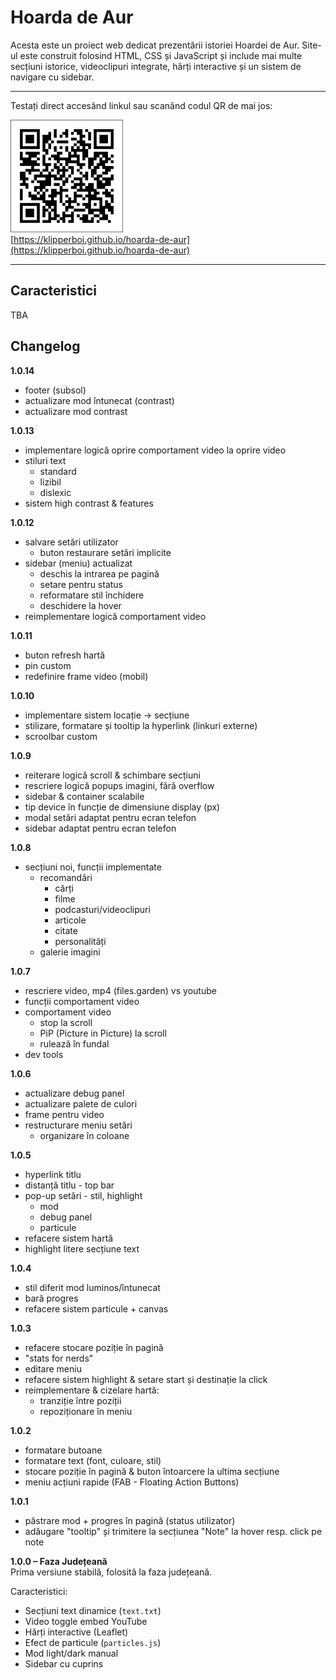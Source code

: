 # Hoarda de Aur

Acesta este un proiect web dedicat prezentării istoriei Hoardei de Aur. Site-ul este construit folosind HTML, CSS și JavaScript și include mai multe secțiuni istorice, videoclipuri integrate, hărți interactive și un sistem de navigare cu sidebar.

---

Testați direct accesând linkul sau scanând codul QR de mai jos:  

<a href="https://klipperboi.github.io/hoarda-de-aur/"><img src="assets/qr.png" alt="QR code" width="180"></a>  
[https://klipperboi.github.io/hoarda-de-aur](https://klipperboi.github.io/hoarda-de-aur)

---

## Caracteristici
TBA

## Changelog

**1.0.14**
- footer (subsol)
- actualizare mod întunecat (contrast)
- actualizare mod contrast

**1.0.13**
- implementare logică oprire comportament video la oprire video
- stiluri text
  - standard
  - lizibil
  - dislexic
- sistem high contrast & features

**1.0.12**
- salvare setări utilizator
  - buton restaurare setări implicite
- sidebar (meniu) actualizat
  - deschis la intrarea pe pagină
  - setare pentru status
  - reformatare stil închidere
  - deschidere la hover
- reimplementare logică comportament video

**1.0.11**
- buton refresh hartă
- pin custom
- redefinire frame video (mobil)

**1.0.10**
- implementare sistem locație -> secțiune
- stilizare, formatare și tooltip la hyperlink (linkuri externe)
- scroolbar custom

**1.0.9**
- reiterare logică scroll & schimbare secțiuni
- rescriere logică popups imagini, fără overflow
- sidebar & container scalabile
- tip device în funcție de dimensiune display (px)
- modal setări adaptat pentru ecran telefon
- sidebar adaptat pentru ecran telefon

**1.0.8**
- secțiuni noi, funcții implementate
  - recomandări
    - cărți
    - filme
    - podcasturi/videoclipuri
    - articole
    - citate
    - personalități
  - galerie imagini

**1.0.7**
- rescriere video, mp4 (files.garden) vs youtube
- funcții comportament video
- comportament video
    - stop la scroll
    - PiP (Picture in Picture) la scroll
    - rulează în fundal
- dev tools

**1.0.6**
- actualizare debug panel
- actualizare palete de culori
- frame pentru video
- restructurare meniu setări
    - organizare în coloane

**1.0.5**
- hyperlink titlu
- distanță titlu - top bar
- pop-up setări - stil, highlight
    - mod
    - debug panel
    - particule
- refacere sistem hartă
- highlight litere secțiune text

**1.0.4**
- stil diferit mod luminos/întunecat
- bară progres
- refacere sistem particule + canvas

**1.0.3**
- refacere stocare poziție în pagină
- "stats for nerds"
- editare meniu
- refacere sistem highlight & setare start și destinație la click
- reimplementare & cizelare hartă:
  - tranziție între poziții
  - repoziționare în meniu

**1.0.2**
- formatare butoane
- formatare text (font, culoare, stil)
- stocare poziție în pagină & buton întoarcere la ultima secțiune
- meniu acțiuni rapide (FAB - Floating Action Buttons)

**1.0.1**
- păstrare mod + progres în pagină (status utilizator)
- adăugare "tooltip" și trimitere la secțiunea "Note" la hover resp. click pe note

**1.0.0 – Faza Județeană**  
Prima versiune stabilă, folosită la faza județeană.

Caracteristici:
- Secțiuni text dinamice (`text.txt`)
- Video toggle embed YouTube
- Hărți interactive (Leaflet)
- Efect de particule (`particles.js`)
- Mod light/dark manual
- Sidebar cu cuprins
